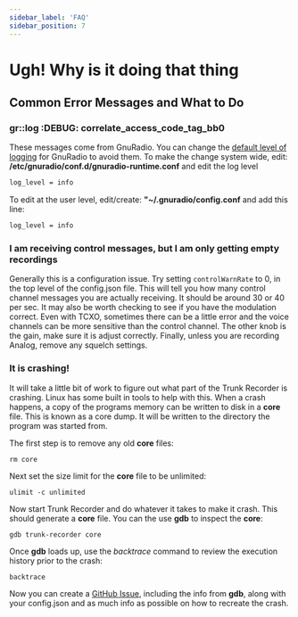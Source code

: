 ```yaml
---
sidebar_label: 'FAQ'
sidebar_position: 7
---
```


# Ugh! Why is it doing that thing

## Common Error Messages and What to Do

### gr::log :DEBUG: correlate_access_code_tag_bb0

These messages come from GnuRadio. You can change the [default level of logging](https://wiki.gnuradio.org/index.php/Logging) for GnuRadio to avoid them. To make the change system wide, edit: **/etc/gnuradio/conf.d/gnuradio-runtime.conf** and edit the log level

```bash
log_level = info 
```


To edit at the user level, edit/create: **"~/.gnuradio/config.conf** and add this line:

```bash
log_level = info 
```

### I am receiving control messages, but I am only getting empty recordings

Generally this is a configuration issue. Try setting `controlWarnRate` to 0, in the top level of the config.json file. This will tell you how many control channel messages you are actually receiving. It should be around 30 or 40 per sec. It may also be worth checking to see if you have the modulation correct. Even with TCXO, sometimes there can be a little error and the voice channels can be more sensitive than the control channel. The other knob is the gain, make sure it is adjust correctly. Finally, unless you are recording Analog, remove any squelch settings.

### It is crashing!

It will take a little bit of work to figure out what part of the Trunk Recorder is crashing. Linux has some built in tools to help with this. When a crash happens, a copy of the programs memory can be written to disk in a **core** file. This is known as a core dump. It will be written to the directory the program was started from.

The first step is to remove any old **core** files:

`rm core`

Next set the size limit for the **core** file to be unlimited:

`ulimit -c unlimited`

Now start Trunk Recorder and do whatever it takes to make it crash. This should generate a **core** file. You can the use **gdb** to inspect the **core**:

`gdb trunk-recorder core`

Once **gdb** loads up, use the *backtrace* command to review the execution history prior to the crash:

`backtrace`

Now you can create a [GitHub Issue](https://github.com/TrunkRecorder/trunk-recorder/issues), including the info from **gdb**, along with your config.json and as much info as possible on how to recreate the crash.

